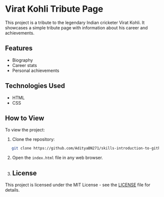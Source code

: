 # Virat Kohli Tribute Page

This project is a tribute to the legendary Indian cricketer Virat Kohli. It showcases a simple tribute page with information about his career and achievements.

## Features
- Biography
- Career stats
- Personal achievements

## Technologies Used
- HTML
- CSS

## How to View
To view the project:
1. Clone the repository:
 ```bash
    git clone https://github.com/AdityaBN271/skills-introduction-to-github/blob/Rd_infro_technology/Tribute_Page/index.html
 ```

2. Open the `index.html` file in any web browser.
3. ## License

This project is licensed under the MIT License - see the [LICENSE](LICENSE) file for details.

